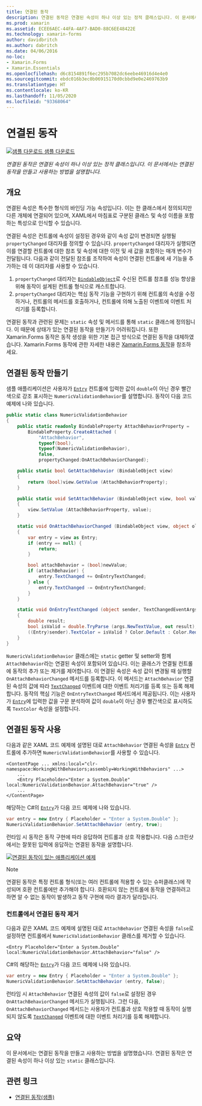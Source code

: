 ```yaml
---
title: 연결된 동작
description: 연결된 동작은 연결된 속성이 하나 이상 있는 정적 클래스입니다. 이 문서에서는 연결된 동작을 만들고 사용하는 방법을 설명합니다.
ms.prod: xamarin
ms.assetid: ECEE6AEC-44FA-4AF7-BAD0-88C6EE48422E
ms.technology: xamarin-forms
author: davidbritch
ms.author: dabritch
ms.date: 04/06/2016
no-loc:
- Xamarin.Forms
- Xamarin.Essentials
ms.openlocfilehash: d6c8154891f6ec295b7082dc6eebe46916d4e4e0
ms.sourcegitcommit: ebdc016b3ec0b06915170d0cbbd9e0e2469763b9
ms.translationtype: HT
ms.contentlocale: ko-KR
ms.lasthandoff: 11/05/2020
ms.locfileid: "93368064"
---
```

# <a name="attached-behaviors"></a>연결된 동작

[![샘플 다운로드](~/media/shared/download.png) 샘플 다운로드](/samples/xamarin/xamarin-forms-samples/behaviors-attachednumericvalidationbehavior)

_연결된 동작은 연결된 속성이 하나 이상 있는 정적 클래스입니다. 이 문서에서는 연결된 동작을 만들고 사용하는 방법을 설명합니다._

## <a name="overview"></a>개요

연결된 속성은 특수한 형식의 바인딩 가능 속성입니다. 이는 한 클래스에서 정의되지만 다른 개체에 연결되어 있으며, XAML에서 마침표로 구분된 클래스 및 속성 이름을 포함하는 특성으로 인식할 수 있습니다.

연결된 속성은 컨트롤에 속성이 설정된 경우와 같이 속성 값이 변경되면 실행될 `propertyChanged` 대리자를 정의할 수 있습니다. `propertyChanged` 대리자가 실행되면 이를 연결할 컨트롤에 대한 참조 및 속성에 대한 이전 및 새 값을 포함하는 매개 변수가 전달됩니다. 다음과 같이 전달된 참조를 조작하여 속성이 연결된 컨트롤에 새 기능을 추가하는 데 이 대리자를 사용할 수 있습니다.

1. `propertyChanged` 대리자는 [`BindableObject`](xref:Xamarin.Forms.BindableObject)로 수신된 컨트롤 참조를 성능 향상을 위해 동작이 설계된 컨트롤 형식으로 캐스트합니다.
1. `propertyChanged` 대리자는 핵심 동작 기능을 구현하기 위해 컨트롤의 속성을 수정하거나, 컨트롤의 메서드를 호출하거나, 컨트롤에 의해 노출된 이벤트에 이벤트 처리기를 등록합니다.

연결된 동작과 관련된 문제는 `static` 속성 및 메서드를 통해 `static` 클래스에 정의됩니다. 이 때문에 상태가 있는 연결된 동작을 만들기가 어려워집니다. 또한 Xamarin.Forms 동작은 동작 생성을 위한 기본 접근 방식으로 연결된 동작을 대체하였습니다. Xamarin.Forms 동작에 관한 자세한 내용은 [Xamarin.Forms 동작](~/xamarin-forms/app-fundamentals/behaviors/creating.md)을 참조하세요.

## <a name="creating-an-attached-behavior"></a>연결된 동작 만들기

샘플 애플리케이션은 사용자가 [`Entry`](xref:Xamarin.Forms.Entry) 컨트롤에 입력한 값이 `double`이 아닌 경우 빨간색으로 강조 표시하는 `NumericValidationBehavior`를 설명합니다. 동작이 다음 코드 예제에 나와 있습니다.

```csharp
public static class NumericValidationBehavior
{
    public static readonly BindableProperty AttachBehaviorProperty =
        BindableProperty.CreateAttached (
            "AttachBehavior",
            typeof(bool),
            typeof(NumericValidationBehavior),
            false,
            propertyChanged:OnAttachBehaviorChanged);

    public static bool GetAttachBehavior (BindableObject view)
    {
        return (bool)view.GetValue (AttachBehaviorProperty);
    }

    public static void SetAttachBehavior (BindableObject view, bool value)
    {
        view.SetValue (AttachBehaviorProperty, value);
    }

    static void OnAttachBehaviorChanged (BindableObject view, object oldValue, object newValue)
    {
        var entry = view as Entry;
        if (entry == null) {
            return;
        }

        bool attachBehavior = (bool)newValue;
        if (attachBehavior) {
            entry.TextChanged += OnEntryTextChanged;
        } else {
            entry.TextChanged -= OnEntryTextChanged;
        }
    }

    static void OnEntryTextChanged (object sender, TextChangedEventArgs args)
    {
        double result;
        bool isValid = double.TryParse (args.NewTextValue, out result);
        ((Entry)sender).TextColor = isValid ? Color.Default : Color.Red;
    }
}
```

`NumericValidationBehavior` 클래스에는 `static` getter 및 setter와 함께 `AttachBehavior`라는 연결된 속성이 포함되어 있습니다. 이는 클래스가 연결될 컨트롤에 동작의 추가 또는 제거를 제어합니다. 이 연결된 속성은 속성 값이 변경될 때 실행할 `OnAttachBehaviorChanged` 메서드를 등록합니다. 이 메서드는 `AttachBehavior` 연결된 속성의 값에 따라 [`TextChanged`](xref:Xamarin.Forms.InputView.TextChanged) 이벤트에 대한 이벤트 처리기를 등록 또는 등록 해제합니다. 동작의 핵심 기능은 `OnEntryTextChanged` 메서드에서 제공됩니다. 이는 사용자가 [`Entry`](xref:Xamarin.Forms.Entry)에 입력한 값을 구문 분석하여 값이 `double`이 아닌 경우 빨간색으로 표시하도록 `TextColor` 속성을 설정합니다.

## <a name="consuming-an-attached-behavior"></a>연결된 동작 사용

다음과 같은 XAML 코드 예제에 설명된 대로 `AttachBehavior` 연결된 속성을 [`Entry`](xref:Xamarin.Forms.Entry) 컨트롤에 추가하면 `NumericValidationBehavior`를 사용할 수 있습니다.

```xaml
<ContentPage ... xmlns:local="clr-namespace:WorkingWithBehaviors;assembly=WorkingWithBehaviors" ...>
    ...
    <Entry Placeholder="Enter a System.Double" local:NumericValidationBehavior.AttachBehavior="true" />
    ...
</ContentPage>
```

해당하는 C#의 [`Entry`](xref:Xamarin.Forms.Entry)가 다음 코드 예제에 나와 있습니다.

```csharp
var entry = new Entry { Placeholder = "Enter a System.Double" };
NumericValidationBehavior.SetAttachBehavior (entry, true);
```

런타임 시 동작은 동작 구현에 따라 응답하여 컨트롤과 상호 작용합니다. 다음 스크린샷에서는 잘못된 입력에 응답하는 연결된 동작을 설명합니다.

[![연결된 동작이 있는 애플리케이션 예제](attached-images/screenshots-sml.png)](attached-images/screenshots.png#lightbox "연결된 동작이 있는 애플리케이션 예제")

> [!NOTE]
> 연결된 동작은 특정 컨트롤 형식(또는 여러 컨트롤에 적용할 수 있는 슈퍼클래스)에 작성되며 호환 컨트롤에만 추가해야 합니다. 호환되지 않는 컨트롤에 동작을 연결하려고 하면 알 수 없는 동작이 발생하고 동작 구현에 따라 결과가 달라집니다.

### <a name="removing-an-attached-behavior-from-a-control"></a>컨트롤에서 연결된 동작 제거

다음과 같은 XAML 코드 예제에 설명된 대로 `AttachBehavior` 연결된 속성을 `false`로 설정하면 컨트롤에서 `NumericValidationBehavior` 클래스를 제거할 수 있습니다.

```xaml
<Entry Placeholder="Enter a System.Double" local:NumericValidationBehavior.AttachBehavior="false" />
```

C#의 해당하는 [`Entry`](xref:Xamarin.Forms.Entry)가 다음 코드 예제에 나와 있습니다.

```csharp
var entry = new Entry { Placeholder = "Enter a System.Double" };
NumericValidationBehavior.SetAttachBehavior (entry, false);
```

런타임 시 `AttachBehavior` 연결된 속성의 값이 `false`로 설정된 경우 `OnAttachBehaviorChanged` 메서드가 실행됩니다. 그런 다음, `OnAttachBehaviorChanged` 메서드는 사용자가 컨트롤과 상호 작용할 때 동작이 실행되지 않도록 [`TextChanged`](xref:Xamarin.Forms.InputView.TextChanged) 이벤트에 대한 이벤트 처리기를 등록 해제합니다.

## <a name="summary"></a>요약

이 문서에서는 연결된 동작을 만들고 사용하는 방법을 설명했습니다. 연결된 동작은 연결된 속성이 하나 이상 있는 `static` 클래스입니다.

## <a name="related-links"></a>관련 링크

- [연결된 동작(샘플)](/samples/xamarin/xamarin-forms-samples/behaviors-attachednumericvalidationbehavior)